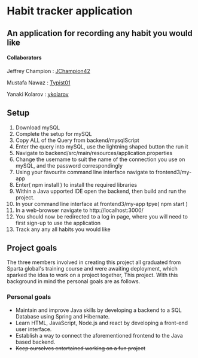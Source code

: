 # Habit tracker application
## An application for recording any habit you would like
#### Collaborators
Jeffrey Champion  : [JChampion42](https://github.com/Jchampion42) 

Mustafa Nawaz     : [Typist01](https://github.com/Typist01)

Yanaki Kolarov    : [ykolarov](	https://github.com/ykolarov)

## Setup
1. Download mySQL
2. Complete the setup for mySQL
3. Copy ALL of the Query from backend/mysqlScript
4. Enter the query into mySQL, use the lightning shaped button the run it
5. Navigate to backend/src/main/resources/application.properties
6. Change the username to suit the name of the connection you use on mySQL, and the password correspondingly
7. Using your favourite command line interface navigate to frontend3/my-app
8. Enter( npm install ) to install the required libraries
9. Within a Java upported IDE open the backend, then build and run the project.
10. In your command line interface at frontend3/my-app tpye( npm start )
11. In a web-browser navigate to http://localhost:3000/
12. You should now be redirected to a log in page, where you will need to first sign-up to use the application
13. Track any any all habits you would like

## Project goals
The three members involved in creating this project all graduated from Sparta global's training course and were awaiting deployment, which sparked the idea to work on a project together,
This project. With this background in mind the personal goals are as follows.
### Personal goals
- Maintain and improve Java skills by developing a backend to a SQL Database using Spring and Hibernate.
- Learn HTML, JavaScript, Node.js and react by developing a front-end user interface.
- Establish a way to connect the aforementioned frontend to the Java based backend.
- ~~Keep ourselves entertained working on a fun project~~
